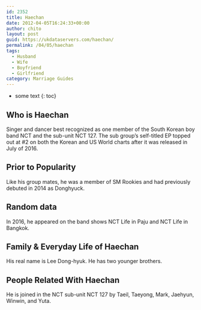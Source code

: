 ```yaml
---
id: 2352
title: Haechan
date: 2012-04-05T16:24:33+00:00
author: chito
layout: post
guid: https://ukdataservers.com/haechan/
permalink: /04/05/haechan
tags:
  - Husband
  - Wife
  - Boyfriend
  - Girlfriend
category: Marriage Guides
---
```


* some text
{: toc}


## Who is  Haechan
                  
                  
                  
Singer and dancer best recognized as one member of the South Korean boy band NCT and the sub-unit NCT 127. The sub group&#8217;s self-titled EP topped out at #2 on both the Korean and US World charts after it was released in July of 2016.
                  
                
                
                
## Prior to Popularity 
                  
                  
                  
Like his group mates, he was a member of SM Rookies and had previously debuted in 2014 as Donghyuck.
                  
                
                
                
## Random data 
                  
                  
                  
In 2016, he appeared on the band shows NCT Life in Paju and NCT Life in Bangkok.
                  
                
                
                
## Family & Everyday Life of Haechan
                  
                  
                  
His real name is Lee Dong-hyuk. He has two younger brothers. 
                  
                
                
                
## People Related With  Haechan
                  
                  
                  
He is joined in the NCT sub-unit NCT 127 by Taeil, Taeyong, Mark, Jaehyun, Winwin, and Yuta.
                  
                
              
            
          
          
          
    
    
  

